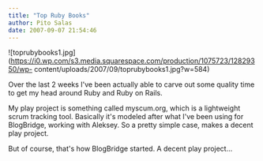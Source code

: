 ```yaml
---
title: "Top Ruby Books"
author: Pito Salas
date: 2007-09-07 21:54:46
---
```



![toprubybooks1.jpg](https://i0.wp.com/s3.media.squarespace.com/production/1075723/12829350/wp-
content/uploads/2007/09/toprubybooks1.jpg?w=584)

Over the last 2 weeks I've been actually able to carve out some quality time
to get my head around Ruby and Ruby on Rails.

My play project is something called myscum.org, which is a lightweight scrum
tracking tool. Basically it's modeled after what I've been using for
BlogBridge, working with Aleksey. So a pretty simple case, makes a decent play
project.

But of course, that's how BlogBridge started. A decent play project…


